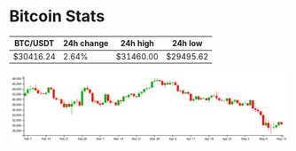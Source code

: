 # Bitcoin Stats

BTC/USDT|24h change|24h high|24h low|
|---|---|---|---|
|$30416.24|2.64%|$31460.00|$29495.62|

<img src="./chart.svg">
